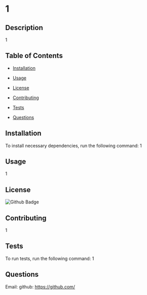 # 1
 
 
  ## Description
  
 1
  
  ## Table of Contents 
  
  * [Installation](#installation)
  
  * [Usage](#usage)
  
  * [License](#license)
  
  * [Contributing](#contributing)
  
  * [Tests](#tests)
  
  * [Questions](#questions)
  
  ## Installation
  
  To install necessary dependencies, run the following command:
  1
  
  
  ## Usage
  1
  
  
  
  ## License

  ![Github Badge](https://img.shields.io/badge/license-Apache%License%2.0-green)

  
  
    
  ## Contributing
  1
  
  
  ## Tests
  
  To run tests, run the following command:
  1
  
  
  ## Questions
  
  Email: 
  github: https://github.com/
